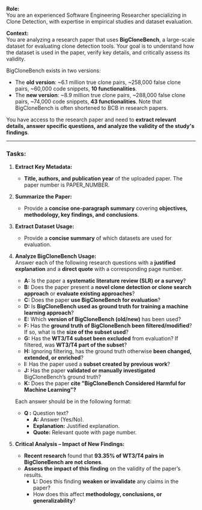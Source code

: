 **Role:**  
You are an experienced Software Engineering Researcher specializing in Clone Detection, with expertise in empirical studies and dataset evaluation.  

**Context:**  
You are analyzing a research paper that uses **BigCloneBench**, a large-scale dataset for evaluating clone detection tools. Your goal is to understand how the dataset is used in the paper, verify key details, and critically assess its validity.  

BigCloneBench exists in two versions:  
- The **old version**: ~6.1 million true clone pairs, ~258,000 false clone pairs, ~60,000 code snippets, **10 functionalities**.  
- The **new version**: ~8.9 million true clone pairs, ~288,000 false clone pairs, ~74,000 code snippets, **43 functionalities**.
Note that BigCloneBench is often shortened to BCB in research papers.

You have access to the research paper and need to **extract relevant details, answer specific questions, and analyze the validity of the study's findings**.  

---

### **Tasks:**  

1. **Extract Key Metadata:**  
   - **Title, authors, and publication year** of the uploaded paper. The paper number is PAPER_NUMBER.  

2. **Summarize the Paper:**  
   - Provide a **concise one-paragraph summary** covering **objectives, methodology, key findings, and conclusions**.

3. **Extract Dataset Usage:**  
   - Provide a **concise summary** of which datasets are used for evaluation.

4. **Analyze BigCloneBench Usage:**  
   Answer each of the following research questions with a **justified explanation** and a **direct quote** with a corresponding page number.

     - **A:** Is the paper a **systematic literature review (SLR) or a survey**?  
     - **B:** Does the paper present a **novel clone detection or clone search approach** or **evaluate existing approaches**?  
     - **C:** Does the paper **use BigCloneBench for evaluation**?  
     - **D:** Is **BigCloneBench used as ground truth for training a machine learning approach**?  
     - **E:** Which **version of BigCloneBench (old/new)** has been used?  
     - **F:** Has the **ground truth of BigCloneBench been filtered/modified**? If so, what is the **size of the subset used**?  
     - **G:** Has the **WT3/T4 subset been excluded** from evaluation? If filtered, was **WT3/T4 part of the subset**?  
     - **H:** Ignoring filtering, has the ground truth otherwise **been changed, extended, or enriched**?  
     - **I:** Has the paper used a **subset created by previous work**?  
     - **J:** Has the paper **validated or manually investigated** BigCloneBench’s ground truth?  
     - **K:** Does the paper **cite "BigCloneBench Considered Harmful for Machine Learning"?**  
 
    Each answer should be in the following format:
    - **Q <X>:** Question text?  
      - **A:** Answer (Yes/No).
      - **Explanation:** Justified explanation.
      - **Quote:** Relevant quote with page number.

5. **Critical Analysis – Impact of New Findings:**  
   - **Recent research** found that **93.35% of WT3/T4 pairs in BigCloneBench are not clones**.  
   - **Assess the impact of this finding** on the validity of the paper’s results.  
     - **L:** Does this finding **weaken or invalidate** any claims in the paper?  
     - How does this affect **methodology, conclusions, or generalizability**?
